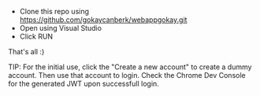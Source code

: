 - Clone this repo using https://github.com/gokaycanberk/webappgokay.git
- Open using Visual Studio
- Click RUN

That's all :)

TIP: For the initial use, click the "Create a new account"  to create a dummy account. Then use that account to login. 
Check the Chrome Dev Console for the generated JWT upon successfull login.
